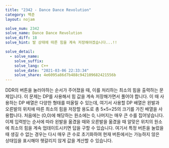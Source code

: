 ```yaml
---
title: "2342 - Dance Dance Revolution"
category: 백준
layout: nojam

solve_num: 2342
solve_name: Dance Dance Revolution
solve_diff: 18
solve_hint: 발 상태에 따른 힘을 계속 저장해야겠습니다...!!

solve_detail:
  - solve_name:
    solve_suffix:
    solve_lang: C++
    solve_date: "2021-03-06 22:33:34"
    solve_share: 4e6095a86d7b488c942109682421556b
---
```


DDR의 버튼을 눌러야하는 순서가 주어졌을 때, 이를 처리하는 최소의 힘을 출력하는 문제입니다. 이 문제는 DP를 사용해서 힘 값을 계속 저장해가면서 풀어야 합니다. 이 때 사용하는 DP 배열은 다양한 형태를 떠올릴 수 있는데, 여기서 사용할 DP 배열은 왼발과 오른발의 위치에 따른 최소의 힘을 저장할 용도로 총 5×5=25의 크기를 가진 배열을 사용합니다. 처음에는 (0,0)에 해당하는 원소에는 0, 나머지는 매우 큰 수를 집어넣습니다. 이제 입력받는 순서에 따라 왼발을 옮겼을 때와 오른발을 옮겼을 때 알맞은 위치의 원소에 최소의 힘을 계속 업데이트시키면 답을 구할 수 있습니다. 여기서 특정 버튼을 눌렀을 때 생길 수 없는 경우는 다시 매우 큰 수로 초기화하여 현재 버튼에서는 가능하지 않은 상태임을 표시해야 헷갈리지 않게 값을 계산할 수 있습니다.
